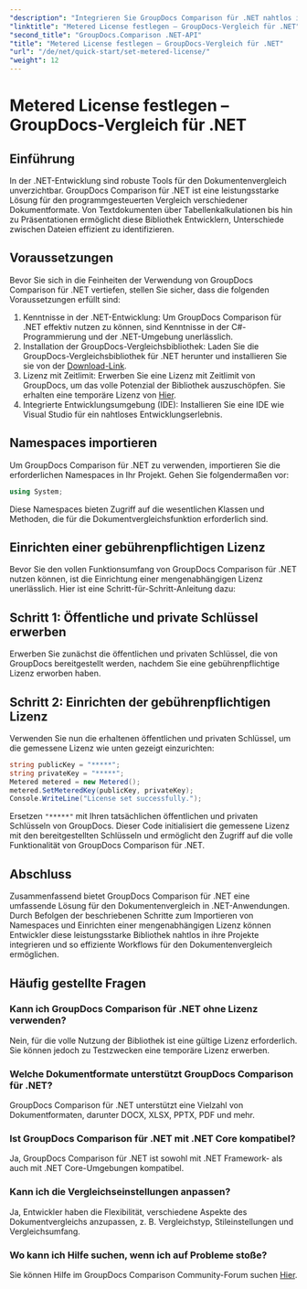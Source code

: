 ```yaml
---
"description": "Integrieren Sie GroupDocs Comparison für .NET nahtlos in Ihre .NET-Projekte für effiziente Dokumentvergleichs-Workflows."
"linktitle": "Metered License festlegen – GroupDocs-Vergleich für .NET"
"second_title": "GroupDocs.Comparison .NET-API"
"title": "Metered License festlegen – GroupDocs-Vergleich für .NET"
"url": "/de/net/quick-start/set-metered-license/"
"weight": 12
---
```


# Metered License festlegen – GroupDocs-Vergleich für .NET

## Einführung
In der .NET-Entwicklung sind robuste Tools für den Dokumentenvergleich unverzichtbar. GroupDocs Comparison für .NET ist eine leistungsstarke Lösung für den programmgesteuerten Vergleich verschiedener Dokumentformate. Von Textdokumenten über Tabellenkalkulationen bis hin zu Präsentationen ermöglicht diese Bibliothek Entwicklern, Unterschiede zwischen Dateien effizient zu identifizieren.
## Voraussetzungen
Bevor Sie sich in die Feinheiten der Verwendung von GroupDocs Comparison für .NET vertiefen, stellen Sie sicher, dass die folgenden Voraussetzungen erfüllt sind:
1. Kenntnisse in der .NET-Entwicklung: Um GroupDocs Comparison für .NET effektiv nutzen zu können, sind Kenntnisse in der C#-Programmierung und der .NET-Umgebung unerlässlich.
2. Installation der GroupDocs-Vergleichsbibliothek: Laden Sie die GroupDocs-Vergleichsbibliothek für .NET herunter und installieren Sie sie von der [Download-Link](https://releases.groupdocs.com/comparison/net/).
3. Lizenz mit Zeitlimit: Erwerben Sie eine Lizenz mit Zeitlimit von GroupDocs, um das volle Potenzial der Bibliothek auszuschöpfen. Sie erhalten eine temporäre Lizenz von [Hier](https://purchase.groupdocs.com/temporary-license/).
4. Integrierte Entwicklungsumgebung (IDE): Installieren Sie eine IDE wie Visual Studio für ein nahtloses Entwicklungserlebnis.

## Namespaces importieren
Um GroupDocs Comparison für .NET zu verwenden, importieren Sie die erforderlichen Namespaces in Ihr Projekt. Gehen Sie folgendermaßen vor:

```csharp
using System;
```
Diese Namespaces bieten Zugriff auf die wesentlichen Klassen und Methoden, die für die Dokumentvergleichsfunktion erforderlich sind.
## Einrichten einer gebührenpflichtigen Lizenz
Bevor Sie den vollen Funktionsumfang von GroupDocs Comparison für .NET nutzen können, ist die Einrichtung einer mengenabhängigen Lizenz unerlässlich. Hier ist eine Schritt-für-Schritt-Anleitung dazu:
## Schritt 1: Öffentliche und private Schlüssel erwerben
Erwerben Sie zunächst die öffentlichen und privaten Schlüssel, die von GroupDocs bereitgestellt werden, nachdem Sie eine gebührenpflichtige Lizenz erworben haben.
## Schritt 2: Einrichten der gebührenpflichtigen Lizenz
Verwenden Sie nun die erhaltenen öffentlichen und privaten Schlüssel, um die gemessene Lizenz wie unten gezeigt einzurichten:
```csharp
string publicKey = "*****";
string privateKey = "*****";
Metered metered = new Metered();
metered.SetMeteredKey(publicKey, privateKey);
Console.WriteLine("License set successfully.");
```
Ersetzen `"*****"` mit Ihren tatsächlichen öffentlichen und privaten Schlüsseln von GroupDocs. Dieser Code initialisiert die gemessene Lizenz mit den bereitgestellten Schlüsseln und ermöglicht den Zugriff auf die volle Funktionalität von GroupDocs Comparison für .NET.

## Abschluss
Zusammenfassend bietet GroupDocs Comparison für .NET eine umfassende Lösung für den Dokumentenvergleich in .NET-Anwendungen. Durch Befolgen der beschriebenen Schritte zum Importieren von Namespaces und Einrichten einer mengenabhängigen Lizenz können Entwickler diese leistungsstarke Bibliothek nahtlos in ihre Projekte integrieren und so effiziente Workflows für den Dokumentenvergleich ermöglichen.
## Häufig gestellte Fragen
### Kann ich GroupDocs Comparison für .NET ohne Lizenz verwenden?
Nein, für die volle Nutzung der Bibliothek ist eine gültige Lizenz erforderlich. Sie können jedoch zu Testzwecken eine temporäre Lizenz erwerben.
### Welche Dokumentformate unterstützt GroupDocs Comparison für .NET?
GroupDocs Comparison für .NET unterstützt eine Vielzahl von Dokumentformaten, darunter DOCX, XLSX, PPTX, PDF und mehr.
### Ist GroupDocs Comparison für .NET mit .NET Core kompatibel?
Ja, GroupDocs Comparison für .NET ist sowohl mit .NET Framework- als auch mit .NET Core-Umgebungen kompatibel.
### Kann ich die Vergleichseinstellungen anpassen?
Ja, Entwickler haben die Flexibilität, verschiedene Aspekte des Dokumentvergleichs anzupassen, z. B. Vergleichstyp, Stileinstellungen und Vergleichsumfang.
### Wo kann ich Hilfe suchen, wenn ich auf Probleme stoße?
Sie können Hilfe im GroupDocs Comparison Community-Forum suchen [Hier](https://forum.groupdocs.com/c/comparison/12).